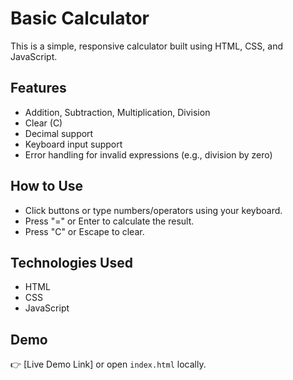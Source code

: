 
# Basic Calculator

This is a simple, responsive calculator built using HTML, CSS, and JavaScript.

## Features
- Addition, Subtraction, Multiplication, Division
- Clear (C) 
- Decimal support
- Keyboard input support
- Error handling for invalid expressions (e.g., division by zero)

## How to Use
- Click buttons or type numbers/operators using your keyboard.
- Press "=" or Enter to calculate the result.
- Press "C" or Escape to clear.


## Technologies Used
- HTML
- CSS
- JavaScript

## Demo
👉 [Live Demo Link] or open `index.html` locally.
